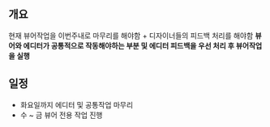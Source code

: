 ## 개요

현재 뷰어작업을 이번주내로 마무리를 해야함 + 디자이너들의 피드백 처리를 해야함
**뷰어와 에디터가 공통적으로 작동해야하는 부분 및 에디터 피드백을 우선 처리 후 뷰어작업을 실행**

## 일정

- 화요일까지 에디터 및 공통작업 마무리
- 수 ~ 금 뷰어 전용 작업 진행
